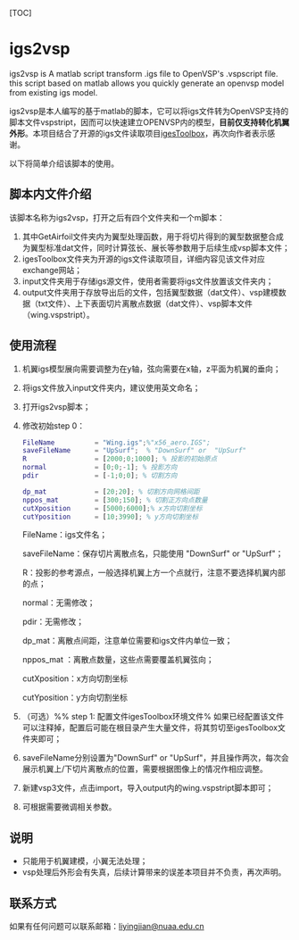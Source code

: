 [TOC]

# igs2vsp
igs2vsp is A matlab script transform .igs file to OpenVSP's .vspscript file.
this script based on matlab allows you quickly generate an openvsp model from existing igs model.

igs2vsp是本人编写的基于matlab的脚本，它可以将igs文件转为OpenVSP支持的脚本文件vspstript，因而可以快速建立OPENVSP内的模型，**目前仅支持转化机翼外形**。本项目结合了开源的igs文件读取项目[igesToolbox](https://www.mathworks.com/matlabcentral/fileexchange/13253-iges-toolbox)，再次向作者表示感谢。

以下将简单介绍该脚本的使用。

## 脚本内文件介绍

该脚本名称为igs2vsp，打开之后有四个文件夹和一个m脚本：

1. 其中GetAirfoil文件夹内为翼型处理函数，用于将切片得到的翼型数据整合成为翼型标准dat文件，同时计算弦长、展长等参数用于后续生成vsp脚本文件；
2. igesToolbox文件夹为开源的igs文件读取项目，详细内容见该文件对应exchange网站；
3. input文件夹用于存储igs源文件，使用者需要将igs文件放置该文件夹内；
4. output文件夹用于存放导出后的文件，包括翼型数据（dat文件）、vsp建模数据（txt文件）、上下表面切片离散点数据（dat文件）、vsp脚本文件（wing.vspstript）。

## 使用流程

1. 机翼igs模型展向需要调整为在y轴，弦向需要在x轴，z平面为机翼的垂向；

2. 将igs文件放入input文件夹内，建议使用英文命名；

3. 打开igs2vsp脚本；

4. 修改初始step 0：

   ```matlab
   FileName          = "Wing.igs";%"x56_aero.IGS";
   saveFileName      = "UpSurf";  % "DownSurf" or  "UpSurf"
   R                 = [2000;0;1000]; % 投影的初始原点
   normal            = [0;0;-1]; % 投影方向
   pdir              = [-1;0;0]; % 切割方向
   
   dp_mat            = [20;20]; % 切割方向网格间距
   nppos_mat         = [300;150]; % 切割正方向点数量
   cutXposition      = [5000;6000];% x方向切割坐标
   cutYposition      = [10;3990]; % y方向切割坐标
   ```

   FileName：igs文件名；

   saveFileName：保存切片离散点名，只能使用 "DownSurf" or  "UpSurf"；

   R：投影的参考源点，一般选择机翼上方一个点就行，注意不要选择机翼内部的点；

   normal：无需修改；

   pdir：无需修改；

   dp_mat：离散点间距，注意单位需要和igs文件内单位一致；

   nppos_mat ：离散点数量，这些点需要覆盖机翼弦向；

   cutXposition：x方向切割坐标

   cutYposition：y方向切割坐标

5. （可选）%% step 1: 配置文件igesToolbox环境文件% 如果已经配置该文件可以注释掉，配置后可能在根目录产生大量文件，将其剪切至igesToolbox文件夹即可；

6. saveFileName分别设置为"DownSurf" or  "UpSurf"，并且操作两次，每次会展示机翼上/下切片离散点的位置，需要根据图像上的情况作相应调整。

7. 新建vsp3文件，点击import，导入output内的wing.vspstript脚本即可；

8. 可根据需要微调相关参数。

## 说明

- 只能用于机翼建模，小翼无法处理；
- vsp处理后外形会有失真，后续计算带来的误差本项目并不负责，再次声明。

## 联系方式

如果有任何问题可以联系邮箱：liyingjian@nuaa.edu.cn



